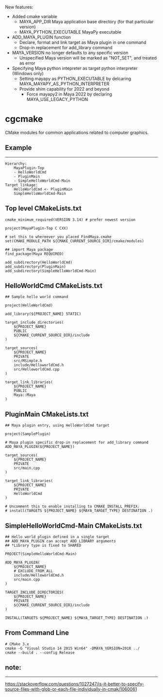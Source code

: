 New features:

* Added cmake variable
    * MAYA_APP_DIR Maya application base directory (for that particular version)
    * MAYA_PYTHON_EXECUTABLE MayaPy executable
* ADD_MAYA_PLUGIN function
    * Declare, format and link target as Maya plugin in one command
    * Drop-in replacement for add_library command
* MAYA_VERSION no longer defaults to any specific version
    * Unspecified Maya version will be marked as "NOT_SET", and treated as error
* Specifying Maya python intepreter as target python interpreter (Windows only)
    * Setting mayapy as PYTHON_EXECUTABLE by delcaring MAYA_MAYAPY_AS_PYTHON_INTERPRETER
    * Provide shim capability for 2022 and beyond
        * Force mayapy2 in Maya 2022 by declaring MAYA_USE_LEGACY_PYTHON

# cgcmake
CMake modules for common applications related to computer graphics.

## Example
-------------------
```
Hierarchy:
    MayaPlugin-Top
    - HelloWorldCmd
    - PluginMain
    - SimpleHelloWorldCmd-Main
Target linkage:
    HelloWorldCmd <- PluginMain
    SimpleHelloWorldCmd-Main
```

Top level CMakeLists.txt
-------------------
    cmake_minimum_required(VERSION 3.14) # prefer newest version

    project(MayaPlugin-Top C CXX)

    # set this to whereever you placed FindMaya.cmake
    set(CMAKE_MODULE_PATH ${CMAKE_CURRENT_SOURCE_DIR}/cmake/modules)

    ## import Maya package
    find_package(Maya REQUIRED)

    add_subdirectory(HelloWorldCmd)
    add_subdirectory(PluginMain)
    add_subdirectory(SimpleHelloWorldCmd-Main)

HelloWorldCmd CMakeLists.txt
-------------------


    ## Sample hello world command

    project(HelloWorldCmd)

    add_library(${PROJECT_NAME} STATIC)

    target_include_directories(
        ${PROJECT_NAME} 
        PUBLIC 
        ${CMAKE_CURRENT_SOURCE_DIR}/include
    )

    target_sources(
        ${PROJECT_NAME}
        PRIVATE
        src/MSimple.h
        include/HelloworldCmd.h
        src/HelloworldCmd.cpp
    )

    target_link_libraries(
        ${PROJECT_NAME} 
        PUBLIC 
        Maya::Maya
    )

PluginMain CMakeLists.txt
-------------------

    ## Maya plugin entry, using HelloWorldCmd target

    project(SamplePlugin)

    # Maya plugin specific drop-in replacement for add_library command
    ADD_MAYA_PLUGIN(${PROJECT_NAME})

    target_sources(
        ${PROJECT_NAME}
        PRIVATE
        src/main.cpp
    )

    target_link_libraries(
        ${PROJECT_NAME}
        PRIVATE 
        HelloWorldCmd
    )

    # Uncomment this to enable installing to CMAKE_INSTALL_PREFIX.
    # install(TARGETS ${PROJECT_NAME} ${MAYA_TARGET_TYPE} DESTINATION .)


SimpleHelloWorldCmd-Main CMakeLists.txt
-------------------

    ## Hello world plugin defined in a single target
    ## ADD_MAYA_PLUGIN can accept ADD_LIBRARY arguments
    ## *Library type is fixed to SHARED

    PROJECT(SimpleHelloWorldCmd-Main)

    ADD_MAYA_PLUGIN(
        ${PROJECT_NAME}
        # EXCLUDE_FROM_ALL
        include/HelloworldCmd.h
        src/main.cpp
    )

    TARGET_INCLUDE_DIRECTORIES(
        ${PROJECT_NAME}
        PRIVATE
        ${CMAKE_CURRENT_SOURCE_DIR}/include
    )

    INSTALL(TARGETS ${PROJECT_NAME} ${MAYA_TARGET_TYPE} DESTINATION .)

From Command Line
-----------------
    # CMake 3.x
    cmake -G "Visual Studio 14 2015 Win64" -DMAYA_VERSION=2018 ../
    cmake --build . --config Release

## note:
-----------------
https://stackoverflow.com/questions/1027247/is-it-better-to-specify-source-files-with-glob-or-each-file-individually-in-cmak/1060061
